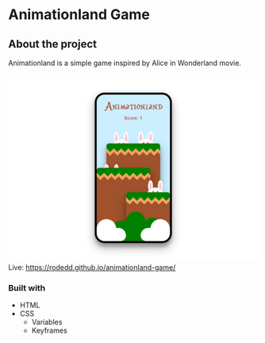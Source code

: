 # Animationland Game

## About the project

Animationland is a simple game inspired by Alice in Wonderland movie.

![Animationland Screenshot 1](./screen1.png)  
Live: https://rodedd.github.io/animationland-game/

### Built with

- HTML
- CSS
  - Variables
  - Keyframes

